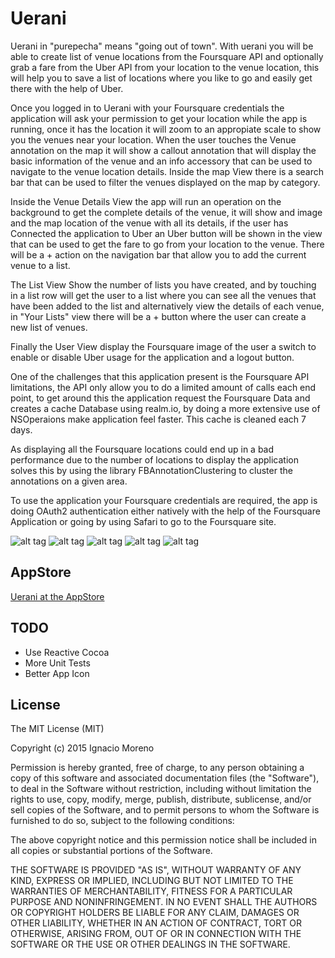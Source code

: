 # Uerani

Uerani in "purepecha" means "going out of town". With uerani you will be able to create list of venue locations from the Foursquare API and optionally grab a fare from the Uber API from your location to the venue location, this will help you to save a list of locations where you like to go and easily get there with the help of Uber.

Once you logged in to Uerani with your Foursquare credentials the application will ask your permission to get your location while the app is running, once it has the location it will zoom to an appropiate scale to show you the venues near your location. When the user touches the Venue annotation on the map it will show a callout annotation that will display the basic information of the venue and an info accessory that can be used to navigate to the venue location details. Inside the map View there is a search bar that can be used to filter the venues displayed on the map by category.

Inside the Venue Details View the app will run an operation on the background to get the complete details of the venue, it will show and image and the map location of the venue with all its details, if the user has Connected the application to Uber an Uber button will be shown in the view that can be used to get the fare to go from your location to the venue. There will be a + action on the navigation bar that allow you to add the current venue to a list.

The List View Show the number of lists you have created, and by touching in a list row will get the user to a list where you can see all the venues that have been added to the list and alternatively view the details of each venue, in "Your Lists" view there will be a + button where the user can create a new list of venues.

Finally the User View display the Foursquare image of the user a switch to enable or disable Uber usage for the application and a logout button.

One of the challenges that this application present is the Foursquare API limitations, the API only allow you to do a limited amount of calls each end point, to get around this the application request the Foursquare Data and creates a cache Database using realm.io, by doing a more extensive use of NSOperaions make application feel faster. This cache is cleaned each 7 days.

As displaying all the Foursquare locations could end up in a bad performance due to the number of locations to display the application solves this by using the library FBAnnotationClustering to cluster the annotations on a given area.

To use the application your Foursquare credentials are required, the app is doing OAuth2 authentication either natively with the help of the Foursquare Application or going by using Safari to go to the Foursquare site.

![alt tag](https://raw.github.com/nmorenor/uerani/master/uerani/Screenshot1.jpg)
![alt tag](https://raw.github.com/nmorenor/uerani/master/uerani/Screenshot2.jpg)
![alt tag](https://raw.github.com/nmorenor/uerani/master/uerani/Screenshot3.jpg)
![alt tag](https://raw.github.com/nmorenor/uerani/master/uerani/Screenshot4.jpg)
![alt tag](https://raw.github.com/nmorenor/uerani/master/uerani/Screenshot5.jpg)

## AppStore

[Uerani at the AppStore](https://itunes.apple.com/us/app/uerani/id1043594755)

## TODO

- Use Reactive Cocoa
- More Unit Tests
- Better App Icon

## License

The MIT License (MIT)

Copyright (c) 2015 Ignacio Moreno

Permission is hereby granted, free of charge, to any person obtaining a copy
of this software and associated documentation files (the "Software"), to deal
in the Software without restriction, including without limitation the rights
to use, copy, modify, merge, publish, distribute, sublicense, and/or sell
copies of the Software, and to permit persons to whom the Software is
furnished to do so, subject to the following conditions:

The above copyright notice and this permission notice shall be included in
all copies or substantial portions of the Software.

THE SOFTWARE IS PROVIDED "AS IS", WITHOUT WARRANTY OF ANY KIND, EXPRESS OR
IMPLIED, INCLUDING BUT NOT LIMITED TO THE WARRANTIES OF MERCHANTABILITY,
FITNESS FOR A PARTICULAR PURPOSE AND NONINFRINGEMENT. IN NO EVENT SHALL THE
AUTHORS OR COPYRIGHT HOLDERS BE LIABLE FOR ANY CLAIM, DAMAGES OR OTHER
LIABILITY, WHETHER IN AN ACTION OF CONTRACT, TORT OR OTHERWISE, ARISING FROM,
OUT OF OR IN CONNECTION WITH THE SOFTWARE OR THE USE OR OTHER DEALINGS IN
THE SOFTWARE.